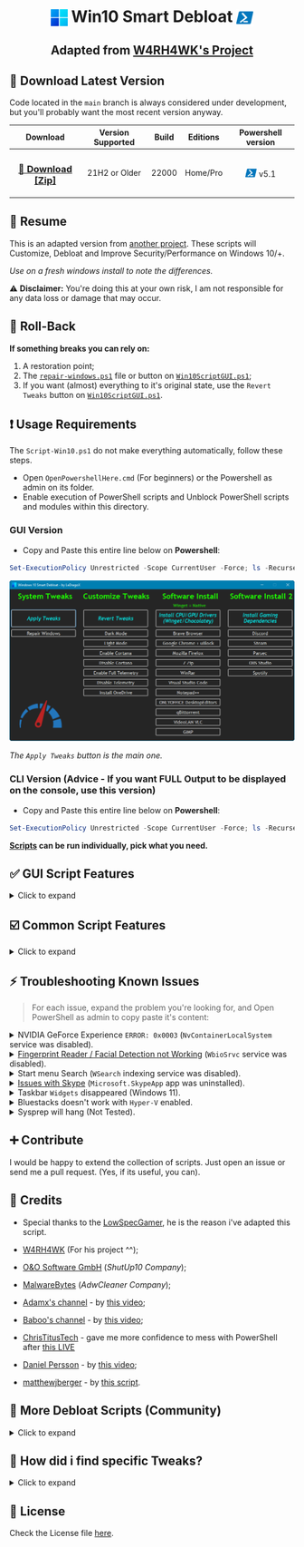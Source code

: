 <h1 align="center">
    <img width=30px src="./src/lib/images/windows-11-logo.png" style="vertical-align: bottom"> Win10 Smart Debloat 
    <img width=30px src="./src/lib/images/powershell-icon.png" style="vertical-align: bottom">
</h1>

<h2 align="center">

Adapted from [W4RH4WK's Project](https://github.com/W4RH4WK/Debloat-Windows-10)

</h2>

## 🚀 Download Latest Version

Code located in the `main` branch is always considered under development,
but you'll probably want the most recent version anyway.

<div align="center">

|                                                Download                                                 | Version Supported | Build | Editions |                                        Powershell version                                         |
| :-----------------------------------------------------------------------------------------------------: | :---------------: | :---: | :------: | :-----------------------------------------------------------------------------------------------: |
| <h3><a href="https://github.com/LeDragoX/Win10SmartDebloat/archive/main.zip">🚀 Download [Zip]</a></h3> |   21H2 or Older   | 22000 | Home/Pro | <img width=20px src="./src/lib/images/powershell-icon.png" style="vertical-align: bottom" /> v5.1 |

</div>

## 📄 Resume

This is an adapted version from [another project](https://github.com/W4RH4WK/Debloat-Windows-10).
These scripts will Customize, Debloat and Improve Security/Performance on Windows 10/+.

_Use on a fresh windows install to note the differences._

⚠️ **Disclaimer:** You're doing this at your own risk, I am not responsible for any data loss or damage that may occur.

## 🔄️ Roll-Back

**If something breaks you can rely on:**

1.  A restoration point;
2.  The [`repair-windows.ps1`](./src/scripts/repair-windows.ps1) file or button on [`Win10ScriptGUI.ps1`](./Win10ScriptGUI.ps1);
3.  If you want (almost) everything to it's original state, use the `Revert Tweaks` button on [`Win10ScriptGUI.ps1`](./Win10ScriptGUI.ps1).

## ❗ Usage Requirements

The `Script-Win10.ps1` do not make everything automatically, follow these steps.

- Open `OpenPowershellHere.cmd` (For beginners) or the Powershell as admin on its folder.
- Enable execution of PowerShell scripts and Unblock PowerShell scripts and modules within this directory.

### **GUI Version**

- Copy and Paste this entire line below on **Powershell**:

```ps1
Set-ExecutionPolicy Unrestricted -Scope CurrentUser -Force; ls -Recurse *.ps*1 | Unblock-File; .\"Win10ScriptGUI.ps1"
```

![Script GUI](./src/lib/images/script-gui.png)

_The `Apply Tweaks` button is the main one._

### **CLI Version** (Advice - If you want FULL Output to be displayed on the console, use this version)

- Copy and Paste this entire line below on **Powershell**:

```ps1
Set-ExecutionPolicy Unrestricted -Scope CurrentUser -Force; ls -Recurse *.ps*1 | Unblock-File; .\"Win10Script.ps1"
```

**[Scripts](./src/scripts) can be run individually, pick what you need.**

## ✅ GUI Script Features

<details>
    <summary>Click to expand</summary>

- `Apply Tweaks`: Run every 'non-interactive' Tweak scripts;
- `Repair Windows`: Try to Completely fix the Windows worst problems via Command Line; ([`backup-system.ps1`](./src/scripts/backup-system.ps1) and [`repair-windows.ps1`](./src/scripts/repair-windows.ps1))
- `Revert Tweaks`: Re-apply some tweaks and revert all possible ones, covering the `Scheduled Tasks`, `Services`, `Privacy and Performance`, `Personal` and `Optional Features` tweaks;
- `Dark Mode & Light Mode`: Apply [Dark Mode](./src/utils/dark-theme.reg) or [Light Mode](./src/utils/light-theme.reg) exclusively from GUI;
- `Enable Cortana & Disable Cortana`: Let you choose whether the cortana is [enabled](./src/utils/enable-cortana.reg) or [disabled](src/utils/disable-cortana.reg);
- `Enable Full Telemetry & Disable Telemetry`: Let you choose whether the Telemetry is [FULL enabled](./src/utils/enable-telemetry.ps1) (For those who wants to join Windows insider) or [disabled](src/utils/disable-telemetry.ps1);
- `Install CPU/GPU Drivers (Winget/Chocolatey)`: Install CPU and GPU drivers. ([`install-drivers.ps1`](./src/scripts/install-drivers.ps1));
  - The Latest CPU (`Intel (Winget)` and [AMD](https://community.chocolatey.org/packages/amd-ryzen-chipset)) driver installer;
  - The Lastest Graphics driver of your GPU (Except AMD). See `Intel (Winget)` and [NVIDIA](https://community.chocolatey.org/packages/geforce-game-ready-driver), including `GeForce Experience (Winget)`);
- `Install Gaming Dependencies`: Install all Gaming Dependencies required to play games. ([`install-gaming-dependencies.ps1`](./src/scripts/install-gaming-dependencies.ps1));
- Every software installation is explicitly showed;

</details>

## ☑️ Common Script Features

<details>
    <summary>Click to expand</summary>

- Import all necessary Modules before Executing everything; ([lib folder](./src/lib/))
- Make a Restore Point and Backup the Hosts file; ([`backup-system.ps1`](./src/scripts/backup-system.ps1))
- Download OOShutUp10 and import all Recommended settings; ([`silent-debloat-softwares.ps1`](./src/scripts/silent-debloat-softwares.ps1))
- Download AdwCleaner and Run the latest version of for Virus/Adware scan;
- Disable Telemetry from Scheduled Tasks and Optimize it; ([`optimize-scheduled-tasks.ps1`](./src/scripts/optimize-scheduled-tasks.ps1))
- Disable heavy Services; ([`optimize-services.ps1`](./src/scripts/optimize-services.ps1))
- Remove Bloatware Apps that comes with Windows 10, except from my choice; ([`remove-bloatware-apps.ps1`](./src/scripts/remove-bloatware-apps.ps1))
- Optimize Privacy and Performance settings disabling more telemetry stuff and changing GPOs; ([`optimize-privacy-and-performance.ps1`](./src/scripts/optimize-privacy-and-performance.ps1))
- Apply General Personalization tweaks via Registry and Powershell commands; ([`personal-tweaks.ps1`](./src/scripts/personal-tweaks.ps1))
- Help improve the Security of Windows by a little; ([`optimize-security.ps1`](./src/scripts/optimize-security.ps1))
- Disable and Enable Optional Features specially for Gaming/Work (including WSL 2); ([`optimize-optional-features.ps1`](./src/scripts/optimize-optional-features.ps1))
- Remove OneDrive completely from the System, re-install is possible via Win Store; ([`remove-onedrive.ps1`](./src/scripts/remove-onedrive.ps1))
- Install _Chocolatey/Winget_ by default; ([`install-package-managers.ps1`](./src/scripts/install-package-managers.ps1))
- In the End it Locks Script's Usage Permission. (`Win10Script(GUI).ps1`)

</details>

## ⚡ Troubleshooting Known Issues

> For each issue, expand the problem you're looking for,
> and Open PowerShell as admin to copy paste it's content:

<details>
<summary>NVIDIA GeForce Experience <code>ERROR: 0x0003</code> (<code>NvContainerLocalSystem</code> service was disabled).</summary>

```Powershell
Get-Service NvContainerLocalSystem | Set-Service -StartupType Automatic -PassThru | Start-Service
```

</details>

<details>
<summary><a href="https://github.com/W4RH4WK/Debloat-Windows-10/issues/189">Fingerprint Reader / Facial Detection not Working</a> (<code>WbioSrvc</code> service was disabled).</summary>

```Powershell
Get-Service WbioSrvc | Set-Service -StartupType Automatic -PassThru | Start-Service
```

</details>

<details>
<summary>Start menu Search (<code>WSearch</code> indexing service was disabled).</summary>

```Powershell
Get-Service WSearch | Set-Service -StartupType Automatic -PassThru | Start-Service
```

</details>

<details>
<summary><a href="https://github.com/W4RH4WK/Debloat-Windows-10/issues/79">Issues with Skype</a> (<code>Microsoft.SkypeApp</code> app was uninstalled).</summary>

```Powershell
# Winget required first
winget install --silent "Microsoft.Skype"
```

</details>

<details>
<summary>Taskbar <code>Widgets</code> disappeared (Windows 11).</summary>

```Powershell
# Needs reboot to work properly
Add-AppxPackage -register "$env:ProgramFiles\WindowsApps\*MicrosoftWindows.Client.WebExperience*\AppxManifest.xml" -DisableDevelopmentMode
```

</details>

<details>
<summary>Bluestacks doesn't work with <code>Hyper-V</code> enabled.</summary>

```Powershell
Disable-WindowsOptionalFeature -Online -NoRestart -FeatureName "Microsoft-Hyper-V-All"
Disable-WindowsOptionalFeature -Online -NoRestart -FeatureName "HypervisorPlatform"
Disable-WindowsOptionalFeature -Online -NoRestart -FeatureName "VirtualMachinePlatform"
```

</details>

<details>
<summary>Sysprep will hang (Not Tested).</summary>

> _No solution yet, do a Google search_

</details>

## ➕ Contribute

I would be happy to extend the collection of scripts.
Just open an issue or send me a pull request. (Yes, if its useful, you can).

## 🤍 Credits

- Special thanks to the [LowSpecGamer](https://youtu.be/IU5F01oOzQQ?t=324), he is the reason i've adapted this script.

- [W4RH4WK](https://github.com/W4RH4WK) (For his project ^^);
- [O&O Software GmbH](https://www.oo-software.com/en/company) (_ShutUp10 Company_);
- [MalwareBytes](https://br.malwarebytes.com/company/) (_AdwCleaner Company_);
- [Adamx's channel](https://www.youtube.com/channel/UCjidjWX76LR1g5yx18NSrLA) - by [this video](https://youtu.be/hQSkPmZRCjc);
- [Baboo's channel](https://www.youtube.com/user/baboo) - by [this video](https://youtu.be/qWESrvP_uU8);
- [ChrisTitusTech](https://www.youtube.com/channel/UCg6gPGh8HU2U01vaFCAsvmQ) - gave me more confidence to mess with PowerShell after [this LIVE](https://youtu.be/ER27pGt5wH0)
- [Daniel Persson](https://www.youtube.com/channel/UCnG-TN23lswO6QbvWhMtxpA) - by [this video](https://youtu.be/EfrT_Bvgles);
- [matthewjberger](https://gist.github.com/matthewjberger) - by [this script](https://gist.github.com/matthewjberger/2f4295887d6cb5738fa34e597f457b7f).

## 🏅 More Debloat Scripts (Community)

<details>
    <summary>Click to expand</summary>
<p>The scripts are designed to run With/Without (GUI/CLI) any user interaction. Modify them beforehand. If you want a more interactive approach check out:</p>

- [win10script](https://github.com/ChrisTitusTech/win10script) from [ChrisTitusTech](https://github.com/ChrisTitusTech) (Recommended);
- [Windows10Debloater](https://github.com/Sycnex/Windows10Debloater) from [Sycnex](https://github.com/Sycnex);
- [Windows 10 Sophia Script](https://github.com/farag2/Windows-10-Sophia-Script) from [farag2](https://github.com/farag2).
</details>

## 🔎 How did i find specific Tweaks?

<details>
    <summary>Click to expand</summary>
<p>How To (Advanced Users)</p>

By using [SysInternal Suite](https://docs.microsoft.com/en-us/sysinternals/downloads/sysinternals-suite) `Procmon(64).exe`
i could track the `SystemSettings.exe` by filtering it per Process Name, then `Clearing the list (Ctrl + X)`
(But make sure it is `Capturing the Events (Ctrl + E)`) and finally, applying an option of the Windows Configurations
and searching the Registry Key inside `Procmon(64).exe`.

![Grab the current tweak on registry with Procmon64.exe](./src/lib/images/grab-the-current-tweak-on-registry-with-procmon64.png)

After finding the right register Key, you just need to Right-Click and select `Jump To... (Ctrl + J)` to get on its directory.

![Showing on regedit](./src/lib/images/showing-on-regedit.png)

</details>

## 📝 License

Check the License file [here](./LICENSE).
